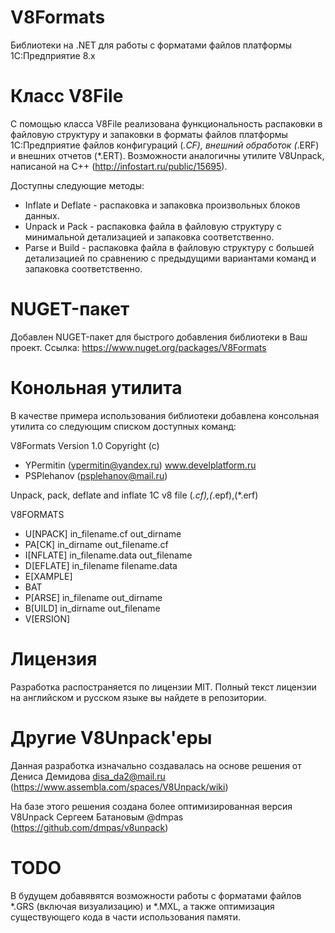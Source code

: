 # V8Formats
Библиотеки на .NET для работы с форматами файлов платформы 1С:Предприятие 8.x

# Класс V8File
C помощью класса V8File реализована функциональность распаковки в файловую структуру и запаковки в форматы файлов платформы 1С:Предприятие файлов конфигураций (*.CF), внешний обработок (*.ERF) и внешних отчетов (*.ERT).
Возможности аналогичны утилите V8Unpack, написаной на C++ (http://infostart.ru/public/15695).

Доступны следующие методы:
- Inflate и Deflate - распаковка и запаковка произвольных блоков данных.
- Unpack и Pack - распаковка файла в файловую структуру с минимальной детализацией и запаковка соответственно.
- Parse и Build - распаковка файла в файловую структуру с большей детализацией по сравнению с предыдущими вариантами команд и запаковка соответственно.

# NUGET-пакет
Добавлен NUGET-пакет для быстрого добавления библиотеки в Ваш проект.
Ссылка: https://www.nuget.org/packages/V8Formats

# Конольная утилита
В качестве примера использования библиотеки добавлена консольная утилита со следующим списком доступных команд:

V8Formats Version 1.0 Copyright (c)
- YPermitin (ypermitin@yandex.ru) www.develplatform.ru
- PSPlehanov (psplehanov@mail.ru)

Unpack, pack, deflate and inflate 1C v8 file (*.cf),(*.epf),(*.erf)

V8FORMATS

- U[NPACK]     in_filename.cf     out_dirname
- PA[CK]       in_dirname         out_filename.cf
- I[NFLATE]    in_filename.data   out_filename
- D[EFLATE]    in_filename        filename.data
- E[XAMPLE]
- BAT
- P[ARSE]      in_filename        out_dirname
- B[UILD]      in_dirname         out_filename
- V[ERSION]

# Лицензия
Разработка распостраняется по лицензии MIT. Полный текст лицензии на английском и русском языке вы найдете в репозитории.

# Другие V8Unpack'еры
Данная разработка изначально создавалась на основе решения от Дениса Демидова disa_da2@mail.ru
(https://www.assembla.com/spaces/V8Unpack/wiki)

На базе этого решения создана более оптимизированная версия V8Unpack Сергеем Батановым @dmpas
(https://github.com/dmpas/v8unpack)

# TODO
В будущем добавявятся возможности работы с форматами файлов *.GRS (включая визуализацию) и *.MXL, а также оптимизация существующего кода в части использования памяти.
